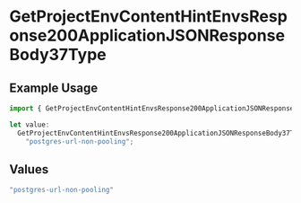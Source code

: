 # GetProjectEnvContentHintEnvsResponse200ApplicationJSONResponseBody37Type

## Example Usage

```typescript
import { GetProjectEnvContentHintEnvsResponse200ApplicationJSONResponseBody37Type } from "@simplesagar/vercel/models/getprojectenvop.js";

let value:
  GetProjectEnvContentHintEnvsResponse200ApplicationJSONResponseBody37Type =
    "postgres-url-non-pooling";
```

## Values

```typescript
"postgres-url-non-pooling"
```